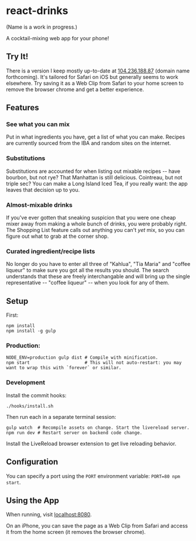 # react-drinks

(Name is a work in progress.)

A cocktail-mixing web app for your phone!

## Try It!

There is a version I keep mostly up-to-date at [104.236.188.87](104.236.188.87) (domain name forthcoming). It's tailored for Safari on iOS but generally seems to work elsewhere. Try saving it as a Web Clip from Safari to your home screen to remove the browser chrome and get a better experience.

## Features

### See what you can mix

Put in what ingredients you have, get a list of what you can make. Recipes are currently sourced from the IBA and random sites on the internet.

### Substitutions

Substitutions are accounted for when listing out mixable recipes -- have bourbon, but not rye? That Manhattan is still delicious. Cointreau, but not triple sec? You can make a Long Island Iced Tea, if you really want: the app leaves that decision up to you.

### Almost-mixable drinks

If you've ever gotten that sneaking suspicion that you were one cheap mixer away from making a whole bunch of drinks, you were probably right. The Shopping List feature calls out anything you can't _yet_ mix, so you can figure out what to grab at the corner shop.

### Curated ingredient/recipe lists

No longer do you have to enter all three of "Kahlua", "Tia Maria" and "coffee liqueur" to make sure you got all the results you should. The search understands that these are freely interchangable and will bring up the single representative -- "coffee liqueur" -- when you look for any of them.

## Setup

First:

    npm install
    npm install -g gulp

### Production:

    NODE_ENV=production gulp dist # Compile with minification.
    npm start                     # This will not auto-restart: you may want to wrap this with `forever` or similar.

### Development

Install the commit hooks:

    ./hooks/install.sh

Then run each in a separate terminal session:

    gulp watch  # Recompile assets on change. Start the livereload server.
    npm run dev # Restart server on backend code change.

Install the LiveReload browser extension to get live reloading behavior.

## Configuration

You can specify a port using the `PORT` environment variable: `PORT=80 npm start`.

## Using the App

When running, visit [localhost:8080](http://localhost:8080/).

On an iPhone, you can save the page as a Web Clip from Safari and access it from the home screen (it removes the browser chrome).
